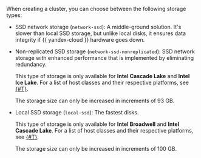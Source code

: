 
When creating a cluster, you can choose between the following storage types:

* SSD network storage (`network-ssd`): A middle-ground solution. It's slower than local SSD storage, but unlike local disks, it ensures data integrity if {{ yandex-cloud }} hardware goes down.

* Non-replicated SSD storage (`network-ssd-nonreplicated`): SSD network storage with enhanced performance that is implemented by eliminating redundancy.

  This type of storage is only available for **Intel Cascade Lake** and **Intel Ice Lake**. For a list of host classes and their respective platforms, see [{#T}](../../../managed-redis/concepts/instance-types.md).

  The storage size can only be increased in increments of 93 GB.

* Local SSD storage (`local-ssd`): The fastest disks.

  This type of storage is only available for **Intel Broadwell** and **Intel Cascade Lake**. For a list of host classes and their respective platforms, see [{#T}](../../../managed-redis/concepts/instance-types.md).

  The storage size can only be increased in increments of 100 GB.

